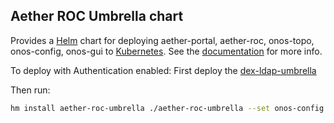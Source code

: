 ## Aether ROC Umbrella chart

Provides a [Helm] chart for deploying aether-portal, aether-roc, onos-topo, onos-config, onos-gui to [Kubernetes].
See the [documentation] for more info.

To deploy with Authentication enabled:
First deploy the [dex-ldap-umbrella](https://github.com/onosproject/onos-helm-charts/tree/master/dex-ldap-umbrella)

Then run:
```bash
hm install aether-roc-umbrella ./aether-roc-umbrella --set onos-config.openidc.issuer=http://dex-ldap-umbrella:32000 --set aether-roc-gui.openidc.issuer=http://dex-ldap-umbrella:32000
```

[Kubernetes]: https://kubernetes.io/
[Helm]: https://helm.sh/
[documentation]: https://docs.onosproject.org/developers/deploy_with_helm/
